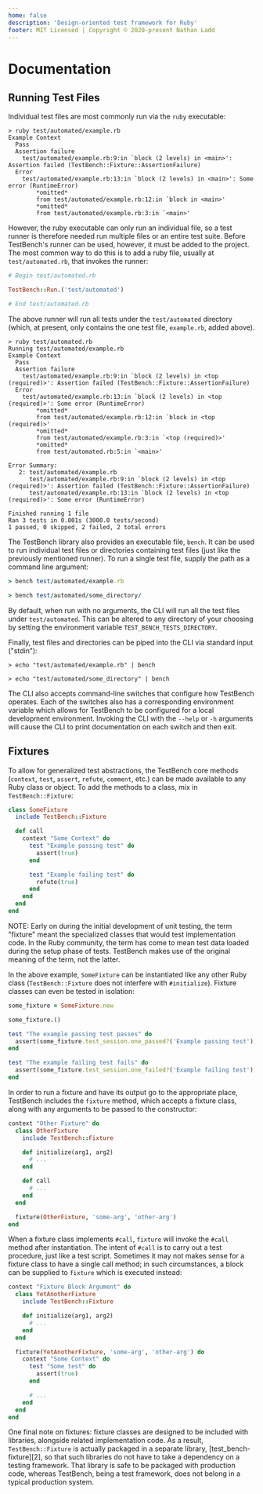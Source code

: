 ```yaml
---
home: false
description: 'Design-oriented test framework for Ruby'
footer: MIT Licensed | Copyright © 2020-present Nathan Ladd
---
```


Documentation
=============


Running Test Files
------------------

Individual test files are most commonly run via the `ruby` executable:

```
> ruby test/automated/example.rb
Example Context
  Pass
  Assertion failure
    test/automated/example.rb:9:in `block (2 levels) in <main>': Assertion failed (TestBench::Fixture::AssertionFailure)
  Error
    test/automated/example.rb:13:in `block (2 levels) in <main>': Some error (RuntimeError)
	    *omitted*
	    from test/automated/example.rb:12:in `block in <main>'
	    *omitted*
	    from test/automated/example.rb:3:in `<main>'

```

However, the ruby executable can only run an individual file, so a test runner is therefore needed run multiple files or an entire test suite. Before TestBench's runner can be used, however, it must be added to the project. The most common way to do this is to add a ruby file, usually at `test/automated.rb`, that invokes the runner:

```ruby
# Begin test/automated.rb

TestBench::Run.('test/automated')

# End test/automated.rb
```

The above runner will run all tests under the `test/automated` directory (which, at present, only contains the one test file, `example.rb`, added above).

```
> ruby test/automated.rb
Running test/automated/example.rb
Example Context
  Pass
  Assertion failure
    test/automated/example.rb:9:in `block (2 levels) in <top (required)>': Assertion failed (TestBench::Fixture::AssertionFailure)
  Error
    test/automated/example.rb:13:in `block (2 levels) in <top (required)>': Some error (RuntimeError)
	    *omitted*
	    from test/automated/example.rb:12:in `block in <top (required)>'
	    *omitted*
	    from test/automated/example.rb:3:in `<top (required)>'
	    *omitted*
	    from test/automated.rb:5:in `<main>'

Error Summary:
   2: test/automated/example.rb
      test/automated/example.rb:9:in `block (2 levels) in <top (required)>': Assertion failed (TestBench::Fixture::AssertionFailure)
      test/automated/example.rb:13:in `block (2 levels) in <top (required)>': Some error (RuntimeError)

Finished running 1 file
Ran 3 tests in 0.001s (3000.0 tests/second)
1 passed, 0 skipped, 2 failed, 2 total errors

```

The TestBench library also provides an executable file, `bench`. It can be used to run individual test files or directories containing test files (just like the previously mentioned runner). To run a single test file, supply the path as a command line argument:

```ruby
> bench test/automated/example.rb

> bench test/automated/some_directory/
```

By default, when run with no arguments, the CLI will run all the test files under `test/automated`. This can be altered to any directory of your choosing by setting the environment variable `TEST_BENCH_TESTS_DIRECTORY`.

Finally, test files and directories can be piped into the CLI via standard input ("stdin"):

```
> echo "test/automated/example.rb" | bench

> echo "test/automated/some_directory" | bench
```

The CLI also accepts command-line switches that configure how TestBench operates. Each of the switches also has a corresponding environment variable which allows for TestBench to be configured for a local development environment. Invoking the CLI with the `--help` or `-h` arguments will cause the CLI to print documentation on each switch and then exit.




Fixtures
--------

To allow for generalized test abstractions, the TestBench core methods (`context`, `test`, `assert`, `refute`, `comment`, etc.) can be made available to any Ruby class or object. To add the methods to a class, mix in `TestBench::Fixture`:

```ruby
class SomeFixture
  include TestBench::Fixture

  def call
    context "Some Context" do
      test "Example passing test" do
        assert(true)
      end

      test "Example failing test" do
        refute(true)
      end
    end
  end
end
```

NOTE: Early on during the initial development of unit testing, the term "fixture" meant the specialized classes that would test implementation code. In the Ruby community, the term has come to mean test data loaded during the setup phase of tests. TestBench makes use of the original meaning of the term, not the latter.

In the above example, `SomeFixture` can be instantiated like any other Ruby class (`TestBench::Fixture` does not interfere with `#initialize`). Fixture classes can even be tested in isolation:

```ruby
some_fixture = SomeFixture.new

some_fixture.()

test "The example passing test passes" do
  assert(some_fixture.test_session.one_passed?('Example passing test'))
end

test "The example failing test fails" do
  assert(some_fixture.test_session.one_failed?('Example failing test'))
end
```

In order to run a fixture and have its output go to the appropriate place, TestBench includes the `fixture` method, which accepts a fixture class, along with any arguments to be passed to the constructor:

```ruby
context "Other Fixture" do
  class OtherFixture
    include TestBench::Fixture

    def initialize(arg1, arg2)
      # ...
    end

    def call
      # ...
    end
  end

  fixture(OtherFixture, 'some-arg', 'other-arg')
end
```

When a fixture class implements `#call`, `fixture` will invoke the `#call` method after instantiation. The intent of `#call` is to carry out a test procedure, just like a test script. Sometimes it may not makes sense for a fixture class to have a single call method; in such circumstances, a block can be supplied to `fixture` which is executed instead:

```ruby
context "Fixture Block Argument" do
  class YetAnotherFixture
    include TestBench::Fixture

    def initialize(arg1, arg2)
      # ...
    end
  end

  fixture(YetAnotherFixture, 'some-arg', 'other-arg') do
    context "Some Context" do
      test "Some test" do
        assert(true)
      end

      # ...
    end
  end
end
```

One final note on fixtures: fixture classes are designed to be included with libraries, alongside related implementation code. As a result, `TestBench::Fixture` is actually packaged in a separate library, [test_bench-fixture][2], so that such libraries do not have to take a dependency on a testing framework. That library is safe to be packaged with production code, whereas TestBench, being a test framework, does not belong in a typical production system.

